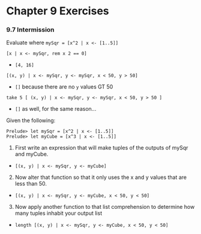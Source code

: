 # Chapter 9 Exercises

### 9.7 Intermission

Evaluate where `mySqr = [x^2 | x <- [1..5]]`

`[x | x <- mySqr, rem x 2 == 0]`

  - `[4, 16]`

`[(x, y) | x <- mySqr, y <- mySqr, x < 50, y > 50]`

  - `[]` because there are no `y` values GT 50

`take 5 [ (x, y) | x <- mySqr, y <- mySqr, x < 50, y > 50 ]`

  - `[]` as well, for the same reason...

Given the following:

    Prelude> let mySqr = [x^2 | x <- [1..5]]
    Prelude> let myCube = [x^3 | x <- [1..5]]

1. First write an expression that will make tuples of the outputs of mySqr and myCube.

  - `[(x, y) | x <- mySqr, y <- myCube]`


2. Now alter that function so that it only uses the x and y values that are less than 50.

  - `[(x, y) | x <- mySqr, y <- myCube, x < 50, y < 50]`


3. Now apply another function to that list comprehension
to determine how many tuples inhabit your output list

  - `length [(x, y) | x <- mySqr, y <- myCube, x < 50, y < 50]`
